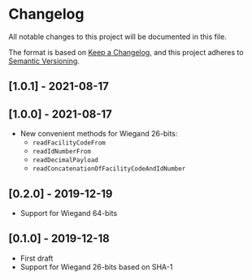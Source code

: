# Changelog

All notable changes to this project will be documented in this file.

The format is based on [Keep a Changelog](https://keepachangelog.com/en/1.0.0/),
and this project adheres to [Semantic Versioning](https://semver.org/spec/v2.0.0.html).

## [1.0.1] - 2021-08-17

## [1.0.0] - 2021-08-17

* New convenient methods for Wiegand 26-bits:
    * `readFacilityCodeFrom`
    * `readIdNumberFrom`
    * `readDecimalPayload`
    * `readConcatenationOfFacilityCodeAndIdNumber`

## [0.2.0] - 2019-12-19

* Support for Wiegand 64-bits

## [0.1.0] - 2019-12-18

* First draft
* Support for Wiegand 26-bits based on SHA-1